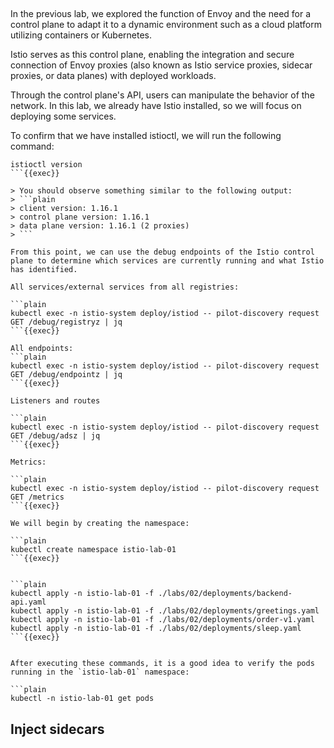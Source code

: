 ## 

In the previous lab, we explored the function of Envoy and the need for a control plane to adapt it to a dynamic environment such as a cloud platform utilizing containers or Kubernetes. 

Istio serves as this control plane, enabling the integration and secure connection of Envoy proxies (also known as Istio service proxies, sidecar proxies, or data planes) with deployed workloads. 

Through the control plane's API, users can manipulate the behavior of the network. In this lab, we already have Istio installed, so we will focus on deploying some services.

To confirm that we have installed istioctl, we will run the following command:

```plain
istioctl version
```{{exec}}

> You should observe something similar to the following output:
> ```plain
> client version: 1.16.1
> control plane version: 1.16.1
> data plane version: 1.16.1 (2 proxies)
> ```

From this point, we can use the debug endpoints of the Istio control plane to determine which services are currently running and what Istio has identified.

All services/external services from all registries:

```plain
kubectl exec -n istio-system deploy/istiod -- pilot-discovery request GET /debug/registryz | jq
```{{exec}}

All endpoints:
```plain
kubectl exec -n istio-system deploy/istiod -- pilot-discovery request GET /debug/endpointz | jq
```{{exec}}

Listeners and routes

```plain
kubectl exec -n istio-system deploy/istiod -- pilot-discovery request GET /debug/adsz | jq
```{{exec}}

Metrics:

```plain
kubectl exec -n istio-system deploy/istiod -- pilot-discovery request GET /metrics
```{{exec}}

We will begin by creating the namespace:

```plain
kubectl create namespace istio-lab-01
```{{exec}}


```plain
kubectl apply -n istio-lab-01 -f ./labs/02/deployments/backend-api.yaml
kubectl apply -n istio-lab-01 -f ./labs/02/deployments/greetings.yaml
kubectl apply -n istio-lab-01 -f ./labs/02/deployments/order-v1.yaml
kubectl apply -n istio-lab-01 -f ./labs/02/deployments/sleep.yaml
```{{exec}}


After executing these commands, it is a good idea to verify the pods running in the `istio-lab-01` namespace:

```plain
kubectl -n istio-lab-01 get pods
```

## Inject sidecars
